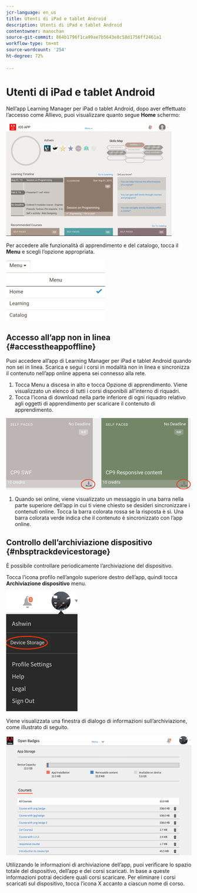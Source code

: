 ```yaml
---
jcr-language: en_us
title: Utenti di iPad e tablet Android
description: Utenti di iPad e tablet Android
contentowner: manochan
source-git-commit: 864b1796f1ca99ae7b5643e8c58d1756ff2461a1
workflow-type: tm+mt
source-wordcount: '254'
ht-degree: 72%

---
```




# Utenti di iPad e tablet Android

Nell’app Learning Manager per iPad o tablet Android, dopo aver effettuato l’accesso come Allievo, puoi visualizzare quanto segue **Home** schermo:

![](assets/screenshot-2015-08-07-12-24-40-e1439211134842.png)

Per accedere alle funzionalità di apprendimento e del catalogo, tocca il **Menu** e scegli l’opzione appropriata.

![](assets/menu-ipad.png)

## Accesso all’app non in linea {#accesstheappoffline}

Puoi accedere all’app di Learning Manager per iPad e tablet Android quando non sei in linea. Scarica e segui i corsi in modalità non in linea e sincronizza il contenuto nell’app online appena sei connesso alla rete.

1. Tocca Menu a discesa in alto e tocca Opzione di apprendimento. Viene visualizzato un elenco di tutti i corsi disponibili all’interno di riquadri.
1. Tocca l’icona di download nella parte inferiore di ogni riquadro relativo agli oggetti di apprendimento per scaricare il contenuto di apprendimento.

![](assets/download-ipad.png)

1. Quando sei online, viene visualizzato un messaggio in una barra nella parte superiore dell’app in cui ti viene chiesto se desideri sincronizzare i contenuti online. Tocca la barra colorata rossa se la risposta è sì. Una barra colorata verde indica che il contenuto è sincronizzato con l’app online.

## Controllo dell’archiviazione dispositivo {#nbsptrackdevicestorage}

È possibile controllare periodicamente l’archiviazione del dispositivo.

Tocca l’icona profilo nell’angolo superiore destro dell’app, quindi tocca **Archiviazione dispositivo** menu.

![](assets/app-device-storage.png)

Viene visualizzata una finestra di dialogo di informazioni sull’archiviazione, come illustrato di seguito.

![](assets/app-storage.png)

Utilizzando le informazioni di archiviazione dell’app, puoi verificare lo spazio totale del dispositivo, dell’app e dei corsi scaricati. In base a queste informazioni potrai decidere quali corsi scaricare. Per eliminare i corsi scaricati sul dispositivo, tocca l’icona X accanto a ciascun nome di corso.

